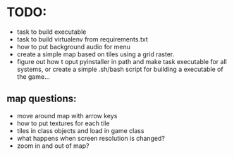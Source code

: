 # TODO:

* task to build executable
* task to build virtualenv from requirements.txt
* how to put background audio for menu
* create a simple map based on tiles using a grid raster.
* figure out how t oput pyinstaller in path and make task executable for all systems, or create a simple .sh/bash script for building a executable of the game...

## map questions:

* move around map with arrow keys
* how to put textures for each tile
* tiles in class objects and load in game class
* what happens when screen resolution is changed?
* zoom in and out of map?